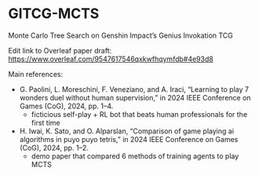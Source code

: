 # GITCG-MCTS
Monte Carlo Tree Search on Genshin Impact’s Genius Invokation TCG

Edit link to Overleaf paper draft: https://www.overleaf.com/9547617546qxkwfhqymfdb#4e93d8

Main references:

- G. Paolini, L. Moreschini, F. Veneziano, and A. Iraci, “Learning to play 7 wonders duel without human supervision,” in 2024 IEEE Conference on Games (CoG), 2024, pp. 1–4.
  - ficticious self-play + RL bot that beats human professionals for the first time 
- H. Iwai, K. Sato, and O. Alparslan, “Comparison of game playing ai algorithms in puyo puyo tetris,” in 2024 IEEE Conference on Games (CoG), 2024, pp. 1–2.
  - demo paper that compared 6 methods of training agents to play MCTS
